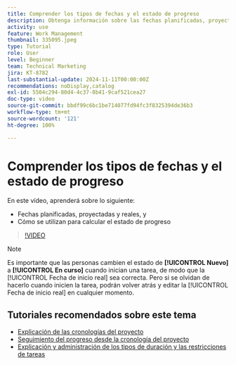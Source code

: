 ```yaml
---
title: Comprender los tipos de fechas y el estado de progreso
description: Obtenga información sobre las fechas planificadas, proyectadas y reales, y cómo se utilizan para calcular el estado de progreso.
activity: use
feature: Work Management
thumbnail: 335095.jpeg
type: Tutorial
role: User
level: Beginner
team: Technical Marketing
jira: KT-8782
last-substantial-update: 2024-11-11T00:00:00Z
recommendations: noDisplay,catalog
exl-id: 5504c294-80d4-4c37-8b41-9caf521cea27
doc-type: video
source-git-commit: bbdf99c6bc1be714077fd94fc3f8325394de36b3
workflow-type: tm+mt
source-wordcount: '121'
ht-degree: 100%

---
```


# Comprender los tipos de fechas y el estado de progreso

En este vídeo, aprenderá sobre lo siguiente:

* Fechas planificadas, proyectadas y reales, y
* Cómo se utilizan para calcular el estado de progreso

>[!VIDEO](https://video.tv.adobe.com/v/335095/?quality=12&learn=on&enablevpops=1)

>[!NOTE]
>
>Es importante que las personas cambien el estado de **[!UICONTROL Nuevo]** a **[!UICONTROL En curso]** cuando inician una tarea, de modo que la [!UICONTROL Fecha de inicio real] sea correcta. Pero si se olvidan de hacerlo cuando inicien la tarea, podrán volver atrás y editar la [!UICONTROL Fecha de inicio real] en cualquier momento.


## Tutoriales recomendados sobre este tema

* [Explicación de las cronologías del proyecto](/help/manage-work/project-timelines/understand-project-timelines.md)
* [Seguimiento del progreso desde la cronología del proyecto](/help/manage-work/project-timelines/track-work-progress-from-the-project-timeline.md)
* [Explicación y administración de los tipos de duración y las restricciones de tareas](/help/manage-work/intermediate-projects/understand-and-manage-duration-types-and-task-constraints.md)

